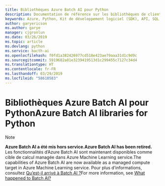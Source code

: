 ```yaml
---
title: Bibliothèques Azure Batch AI pour Python
description: Documentation de référence sur les bibliothèques de client Python pour Azure Batch AI
keywords: Azure, Python, Kit de développement logiciel (SDK), API, SQL, base de données, Postgres, Cosmos DB, NoSQL
author: garyericson
ms.author: garye
manager: cjgronlun
ms.date: 03/26/2019
ms.topic: article
ms.devlang: python
ms.service: bacth-ai
ms.openlocfilehash: f0fd1a382426977cd518e423ae79aaa31d1c9d9c
ms.sourcegitcommit: 5919682a81e3239419513d1c299455c7127c34d4
ms.translationtype: HT
ms.contentlocale: fr-FR
ms.lasthandoff: 03/29/2019
ms.locfileid: "58618583"
---
```

# <a name="azure-batch-ai-libraries-for-python"></a><span data-ttu-id="9cbe1-104">Bibliothèques Azure Batch AI pour Python</span><span class="sxs-lookup"><span data-stu-id="9cbe1-104">Azure Batch AI libraries for Python</span></span>

>[!Note]
><span data-ttu-id="9cbe1-105">**Azure Batch AI a été mis hors service.**</span><span class="sxs-lookup"><span data-stu-id="9cbe1-105">**Azure Batch AI has been retired.**</span></span> <span data-ttu-id="9cbe1-106">Les fonctionnalités d’Azure Batch AI sont maintenant disponibles comme cible de calcul managée dans Azure Machine Learning service.</span><span class="sxs-lookup"><span data-stu-id="9cbe1-106">The capabilities of Azure Batch AI are now available as a managed compute target in Azure Machine Learning service.</span></span> <span data-ttu-id="9cbe1-107">Pour plus d’informations, consultez [Qu’est-il arrivé à Batch AI ?](https://aka.ms/batchai-retirement)</span><span class="sxs-lookup"><span data-stu-id="9cbe1-107">For more information, see [What happened to Batch AI?](https://aka.ms/batchai-retirement)</span></span>
